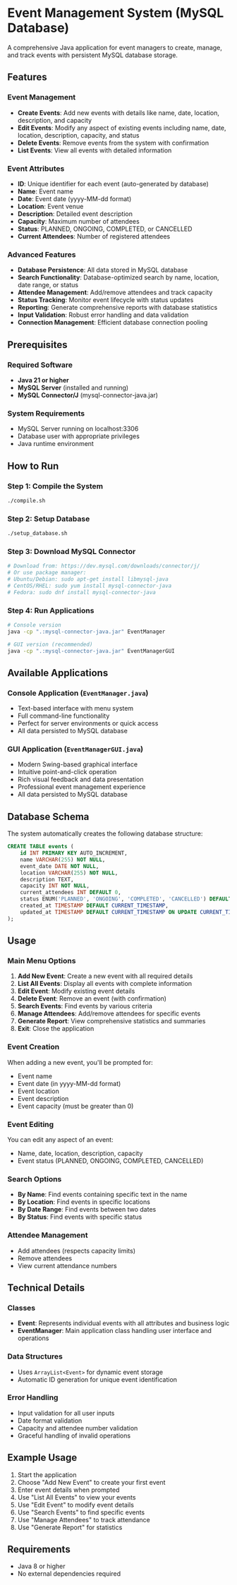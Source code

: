# Event Management System (MySQL Database)

A comprehensive Java application for event managers to create, manage, and track events with persistent MySQL database storage.

## Features

### Event Management
- **Create Events**: Add new events with details like name, date, location, description, and capacity
- **Edit Events**: Modify any aspect of existing events including name, date, location, description, capacity, and status
- **Delete Events**: Remove events from the system with confirmation
- **List Events**: View all events with detailed information

### Event Attributes
- **ID**: Unique identifier for each event (auto-generated by database)
- **Name**: Event name
- **Date**: Event date (yyyy-MM-dd format)
- **Location**: Event venue
- **Description**: Detailed event description
- **Capacity**: Maximum number of attendees
- **Status**: PLANNED, ONGOING, COMPLETED, or CANCELLED
- **Current Attendees**: Number of registered attendees

### Advanced Features
- **Database Persistence**: All data stored in MySQL database
- **Search Functionality**: Database-optimized search by name, location, date range, or status
- **Attendee Management**: Add/remove attendees and track capacity
- **Status Tracking**: Monitor event lifecycle with status updates
- **Reporting**: Generate comprehensive reports with database statistics
- **Input Validation**: Robust error handling and data validation
- **Connection Management**: Efficient database connection pooling

## Prerequisites

### Required Software
- **Java 21 or higher**
- **MySQL Server** (installed and running)
- **MySQL Connector/J** (mysql-connector-java.jar)

### System Requirements
- MySQL Server running on localhost:3306
- Database user with appropriate privileges
- Java runtime environment

## How to Run

### Step 1: Compile the System
```bash
./compile.sh
```

### Step 2: Setup Database
```bash
./setup_database.sh
```

### Step 3: Download MySQL Connector
```bash
# Download from: https://dev.mysql.com/downloads/connector/j/
# Or use package manager:
# Ubuntu/Debian: sudo apt-get install libmysql-java
# CentOS/RHEL: sudo yum install mysql-connector-java
# Fedora: sudo dnf install mysql-connector-java
```

### Step 4: Run Applications
```bash
# Console version
java -cp ".:mysql-connector-java.jar" EventManager

# GUI version (recommended)
java -cp ".:mysql-connector-java.jar" EventManagerGUI
```

## Available Applications

### Console Application (`EventManager.java`)
- Text-based interface with menu system
- Full command-line functionality
- Perfect for server environments or quick access
- All data persisted to MySQL database

### GUI Application (`EventManagerGUI.java`)
- Modern Swing-based graphical interface
- Intuitive point-and-click operation
- Rich visual feedback and data presentation
- Professional event management experience
- All data persisted to MySQL database

## Database Schema

The system automatically creates the following database structure:

```sql
CREATE TABLE events (
    id INT PRIMARY KEY AUTO_INCREMENT,
    name VARCHAR(255) NOT NULL,
    event_date DATE NOT NULL,
    location VARCHAR(255) NOT NULL,
    description TEXT,
    capacity INT NOT NULL,
    current_attendees INT DEFAULT 0,
    status ENUM('PLANNED', 'ONGOING', 'COMPLETED', 'CANCELLED') DEFAULT 'PLANNED',
    created_at TIMESTAMP DEFAULT CURRENT_TIMESTAMP,
    updated_at TIMESTAMP DEFAULT CURRENT_TIMESTAMP ON UPDATE CURRENT_TIMESTAMP
);
```

## Usage

### Main Menu Options
1. **Add New Event**: Create a new event with all required details
2. **List All Events**: Display all events with complete information
3. **Edit Event**: Modify existing event details
4. **Delete Event**: Remove an event (with confirmation)
5. **Search Events**: Find events by various criteria
6. **Manage Attendees**: Add/remove attendees for specific events
7. **Generate Report**: View comprehensive statistics and summaries
8. **Exit**: Close the application

### Event Creation
When adding a new event, you'll be prompted for:
- Event name
- Event date (in yyyy-MM-dd format)
- Event location
- Event description
- Event capacity (must be greater than 0)

### Event Editing
You can edit any aspect of an event:
- Name, date, location, description, capacity
- Event status (PLANNED, ONGOING, COMPLETED, CANCELLED)

### Search Options
- **By Name**: Find events containing specific text in the name
- **By Location**: Find events in specific locations
- **By Date Range**: Find events between two dates
- **By Status**: Find events with specific status

### Attendee Management
- Add attendees (respects capacity limits)
- Remove attendees
- View current attendance numbers

## Technical Details

### Classes
- **Event**: Represents individual events with all attributes and business logic
- **EventManager**: Main application class handling user interface and operations

### Data Structures
- Uses `ArrayList<Event>` for dynamic event storage
- Automatic ID generation for unique event identification

### Error Handling
- Input validation for all user inputs
- Date format validation
- Capacity and attendee number validation
- Graceful handling of invalid operations

## Example Usage

1. Start the application
2. Choose "Add New Event" to create your first event
3. Enter event details when prompted
4. Use "List All Events" to view your events
5. Use "Edit Event" to modify event details
6. Use "Search Events" to find specific events
7. Use "Manage Attendees" to track attendance
8. Use "Generate Report" for statistics

## Requirements

- Java 8 or higher
- No external dependencies required
